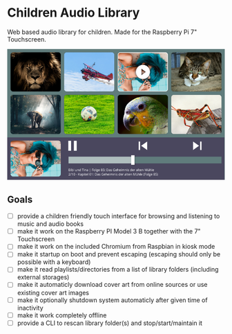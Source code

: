# Children Audio Library

Web based audio library for children. Made for the Raspberry Pi 7" Touchscreen.

![Playing](./design/export/Playing.png)

## Goals

- [ ] provide a children friendly touch interface for browsing and listening to music and audio books
- [ ] make it work on the Raspberry PI Model 3 B together with the 7" Touchscreen
- [ ] make it work on the included Chromium from Raspbian in kiosk mode
- [ ] make it startup on boot and prevent escaping (escaping should only be possible with a keyboard)
- [ ] make it read playlists/directories from a list of library folders (including external storages)
- [ ] make it automaticly download cover art from online sources or use existing cover art images
- [ ] make it optionally shutdown system automaticly after given time of inactivity
- [ ] make it work completely offline
- [ ] provide a CLI to rescan library folder(s) and stop/start/maintain it
